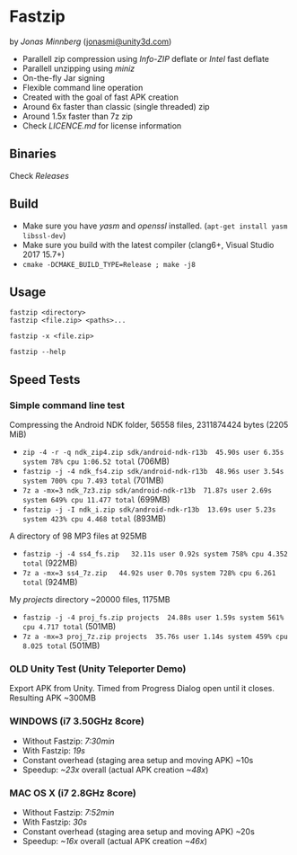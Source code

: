 # Fastzip
by _Jonas Minnberg_ (jonasmi@unity3d.com)

* Parallell zip compression using *Info-ZIP* deflate or *Intel* fast deflate
* Parallell unzipping using *miniz*
* On-the-fly Jar signing
* Flexible command line operation
* Created with the goal of fast APK creation
* Around 6x faster than classic (single threaded) zip
* Around 1.5x faster than 7z zip
* Check _LICENCE.md_ for license information

## Binaries

Check *Releases*

## Build

* Make sure you have *yasm* and *openssl* installed. (`apt-get install yasm libssl-dev`)
* Make sure you build with the latest compiler (clang6+, Visual Studio 2017 15.7+)
* `cmake -DCMAKE_BUILD_TYPE=Release ; make -j8`

## Usage

	fastzip <directory>
	fastzip <file.zip> <paths>...

	fastzip -x <file.zip>

	fastzip --help

## Speed Tests

### Simple command line test

Compressing the Android NDK folder, 56558 files, 2311874424 bytes (2205 MiB)

* `zip -4 -r -q ndk_zip4.zip sdk/android-ndk-r13b  45.90s user 6.35s system 78% cpu 1:06.52 total` (706MB)
* `fastzip -j -4 ndk_fs4.zip sdk/android-ndk-r13b  48.96s user 3.54s system 700% cpu 7.493 total` (701MB)
* `7z a -mx=3 ndk_7z3.zip sdk/android-ndk-r13b  71.87s user 2.69s system 649% cpu 11.477 total` (699MB)
* `fastzip -j -I ndk_i.zip sdk/android-ndk-r13b  13.69s user 5.23s system 423% cpu 4.468 total` (893MB)

A directory of 98 MP3 files at 925MB

* `fastzip -j -4 ss4_fs.zip   32.11s user 0.92s system 758% cpu 4.352 total` (922MB)
* `7z a -mx=3 ss4_7z.zip   44.92s user 0.70s system 728% cpu 6.261 total` (924MB)

My _projects_ directory ~20000 files, 1175MB

* `fastzip -j -4 proj_fs.zip projects  24.88s user 1.59s system 561% cpu 4.717 total` (501MB)
* `7z a -mx=3 proj_7z.zip projects  35.76s user 1.14s system 459% cpu 8.025 total` (501MB)

### OLD Unity Test (Unity Teleporter Demo)

Export APK from Unity. Timed from Progress Dialog open until it closes. Resulting APK ~300MB

### WINDOWS (i7 3.50GHz 8core)
* Without Fastzip: *7:30min*
* With Fastzip: *19s*
* Constant overhead (staging area setup and moving APK) ~10s
* Speedup: *~23x* overall (actual APK creation *~48x*)

### MAC OS X (i7 2.8GHz 8core)
* Without Fastzip: *7:52min*
* With Fastzip: *30s*
* Constant overhead (staging area setup and moving APK) ~20s
* Speedup: *~16x* overall (actual APK creation *~46x*)

